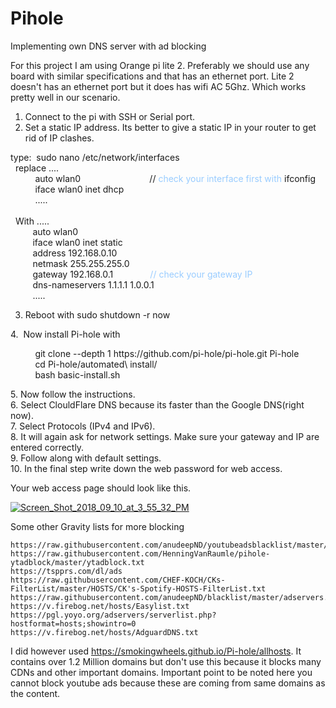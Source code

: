 # Pihole
Implementing own DNS server with ad blocking 


For this project I am using Orange pi lite 2. Preferably we should use any board with similar specifications and that has an ethernet port.
Lite 2 doesn't has an ethernet port but it does has wifi AC 5Ghz. Which works pretty well in our scenario. 

1. Connect to the pi with SSH or Serial port.
2. Set a static IP address. Its better to give a static IP in your router to get rid of IP clashes.
  
 <div>type: &nbsp;sudo nano /etc/network/interfaces</div>
<div>&nbsp; replace ....</div>
<div>&nbsp; &nbsp; &nbsp; &nbsp; &nbsp; auto wlan0 &nbsp; &nbsp; &nbsp; &nbsp; &nbsp; &nbsp; &nbsp; &nbsp; &nbsp; &nbsp; &nbsp; &nbsp; &nbsp; &nbsp;// <span style="color: #99ccff;">check your interface first with </span>ifconfig</div>
<div>&nbsp; &nbsp; &nbsp; &nbsp; &nbsp; iface wlan0 inet dhcp</div>
<div>&nbsp; &nbsp; &nbsp; &nbsp; &nbsp; .....</div>
<div>&nbsp;</div>
<div>&nbsp; With .....</div>
<div>&nbsp; &nbsp; &nbsp; &nbsp; &nbsp;auto wlan0</div>
<div>&nbsp; &nbsp; &nbsp; &nbsp; &nbsp;iface wlan0 inet static</div>
<div>&nbsp; &nbsp; &nbsp; &nbsp; &nbsp;address 192.168.0.10</div>
<div>&nbsp; &nbsp; &nbsp; &nbsp; &nbsp;netmask 255.255.255.0</div>
<div>&nbsp; &nbsp; &nbsp; &nbsp; &nbsp;gateway 192.168.0.1 &nbsp; &nbsp; &nbsp; &nbsp; &nbsp; &nbsp; &nbsp; <span style="color: #99ccff;">// check your gateway IP</span></div>
<div>&nbsp; &nbsp; &nbsp; &nbsp; &nbsp;dns-nameservers 1.1.1.1 1.0.0.1</div>
<div>&nbsp; &nbsp; &nbsp; &nbsp; &nbsp;.....</div>
       
3. Reboot with sudo shutdown -r now
<p>4. &nbsp;Now install Pi-hole with</p>
<p>&nbsp; &nbsp; &nbsp; &nbsp; &nbsp; git clone --depth 1 https://github.com/pi-hole/pi-hole.git Pi-hole<br />&nbsp; &nbsp; &nbsp; &nbsp; &nbsp; cd Pi-hole/automated\ install/<br />&nbsp; &nbsp; &nbsp; &nbsp; &nbsp; bash basic-install.sh</p>
<p>5. Now follow the instructions.<br />6. Select ClouldFlare DNS because its faster than the Google DNS(right now).<br />7. Select Protocols (IPv4 and IPv6).<br />8. It will again ask for network settings. Make sure your gateway and IP are entered correctly.<br />9. Follow along with default settings. <br />10. In the final step write down the web password for web access.</p>
Your web access page should look like this.

<a href="https://ibb.co/jj8xUp"><img src="https://preview.ibb.co/iagHUp/Screen_Shot_2018_09_10_at_3_55_32_PM.png" alt="Screen_Shot_2018_09_10_at_3_55_32_PM" border="0"></a>





Some other Gravity lists for more blocking 

	https://raw.githubusercontent.com/anudeepND/youtubeadsblacklist/master/hosts.txt	
	https://raw.githubusercontent.com/HenningVanRaumle/pihole-ytadblock/master/ytadblock.txt	
	https://tspprs.com/dl/ads	
	https://raw.githubusercontent.com/CHEF-KOCH/CKs-FilterList/master/HOSTS/CK's-Spotify-HOSTS-FilterList.txt	
	https://raw.githubusercontent.com/anudeepND/blacklist/master/adservers.txt	
	https://v.firebog.net/hosts/Easylist.txt	
	https://pgl.yoyo.org/adservers/serverlist.php?hostformat=hosts;showintro=0	
	https://v.firebog.net/hosts/AdguardDNS.txt
  
  
  
I did however used https://smokingwheels.github.io/Pi-hole/allhosts. It contains over 1.2 Million domains but don't use this because it blocks many CDNs and other important domains. Important point to be noted here you cannot block youtube ads because these are coming from same domains as the content.
  

